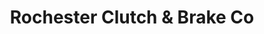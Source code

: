 ---
title: "Rochester Clutch & Brake Co"
url: /victor/rochester-clutch-und-brake-co/
shop: Allgemein
---